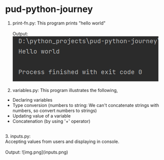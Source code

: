 # pud-python-journey

1. print-fn.py:
This program prints "hello world"
</br></br>
Output:
![img_1.png](print-fn.png)
</br></br>
2. variables.py:
This program illustrates the following,
* Declaring variables
* Type conversion (numbers to string: We can't concatenate strings with numbers, so convert numbers to strings)
* Updating value of a variable
* Concatenation (by using '+' operator)
</br>
3. inputs.py: </br>
Accepting values from users and displaying in console.
</br></br>
Output:
![img.png](inputs.png)


